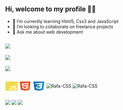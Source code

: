 ## Hi, welcome to my profile 👋😁


- 🌱 I’m currently learning Html5, Css3 and JavaScript
- 👯 I’m looking to collaborate on freelance projects
- 💬 Ask me about web development
##
![](https://github-readme-stats.vercel.app/api/top-langs/?username=Miguel-R-Melo&theme=shadow_red&hide_border=false&layout=compact) <br/><br/>
![](https://github-readme-stats.vercel.app/api?username=Miguel-R-Melo&show_icons=true&theme=shadow_red) <br/> <br/>
![](https://github-readme-streak-stats.herokuapp.com/?user=Miguel-R-Melo&theme=shadow_red&hide_border=false)

##
<div style="display:inline;">
  <img align="center" alt="Rafa-Js" height="30" width="40" src="https://raw.githubusercontent.com/devicons/devicon/master/icons/javascript/javascript-plain.svg">
  <img align="center" alt="Rafa-HTML" height="30" width="40" src="https://raw.githubusercontent.com/devicons/devicon/master/icons/html5/html5-original.svg">
  <img align="center" alt="Rafa-CSS" height="30" width="40" src="https://raw.githubusercontent.com/devicons/devicon/master/icons/css3/css3-original.svg">
  <img  align="center" alt="Rafa-CSS" height="30" width="40"  src="https://cdn.jsdelivr.net/gh/devicons/devicon@latest/icons/chrome/chrome-original.svg" />
  <img align="center" alt="Rafa-CSS" height="30" width="40" src="https://cdn.jsdelivr.net/gh/devicons/devicon@latest/icons/git/git-original.svg"  />
           
                    
          
           
          
</div>

##

 <a href="https://instagram.com/miguelr.bjj" target="_blank"><img src="https://img.shields.io/badge/-Instagram-%23E4405F?style=for-the-badge&logo=instagram&logoColor=white" target="_blank"></a>
  <a href = "mailto:mmelo8176@gmail.com"><img src="https://img.shields.io/badge/-Gmail-%23333?style=for-the-badge&logo=gmail&logoColor=white" target="_blank"></a>
  <a href="https://www.linkedin.com/in/rafaella-ballerini-45875016a" target="_blank"><img src="https://img.shields.io/badge/-LinkedIn-%230077B5?style=for-the-badge&logo=linkedin&logoColor=white" target="_blank"></a> 


##


